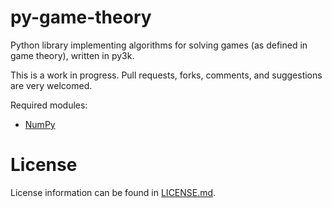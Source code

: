 py-game-theory
==============

Python library implementing algorithms for solving games (as defined in game theory), written in py3k.

This is a work in progress. Pull requests, forks, comments, and suggestions are very welcomed.

Required modules:

+ [NumPy](http://numpy.scipy.org/)

# License
License information can be found in [LICENSE.md](/LICENSE.md).